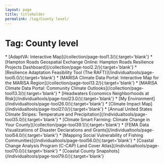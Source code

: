 ```yaml
---
layout: page
title: titleholder
permalink: /tag/County level/
---
```

<h1>Tag: County level</h1>
* [AdaptVA: Interactive Map](/collection/page-tool1.3/){:target='blank'}
* [Hampton Roads Geospatial Exchange Online: Hampton Roads Resilience Projects Dashboard](/collection/page-tool2.2/){:target='blank'}
* [Resilience Adaptation Feasibility Tool (The RAFT)](/individualtools/page-tool5.0/){:target='blank'}
* [MARISA Climate Data Portal: Interactive Map for the MARISA Region](/collection/page-tool13.2/){:target='blank'}
* [MARISA Climate Data Portal: Community Climate Outlooks](/collection/page-tool13.3/){:target='blank'}
* [Headwaters Economics Neighborhoods at Risk](/individualtools/page-tool23.0/){:target='blank'}
* [My Environment](/individualtools/page-tool26.0/){:target='blank'}
* [Climate Impact Map](/individualtools/page-tool27.0/){:target='blank'}
* [Annual United States Climate Stripes: Temperature and Precipitation](/individualtools/page-tool35.0/){:target='blank'}
* [Climate Smart Farming: Climate Change in Your County](/collection/page-tool39.1/){:target='blank'}
* [FEMA Data Visualizations of Disaster Declarations and Grants](/individualtools/page-tool54.0/){:target='blank'}
* [Mapping Social Vulnerability of Fishing Communities](/individualtools/page-tool56.0/){:target='blank'}
* [Coastal Change Analysis Program (C-CAP) Land Cover Atlas](/individualtools/page-tool70.0/){:target='blank'}
* [Coastal County Snapshots](/individualtools/page-tool79.0/){:target='blank'}
